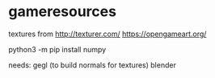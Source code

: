 # gameresources

textures from
http://texturer.com/
https://opengameart.org/

python3 -m pip install numpy

needs: gegl (to build normals for textures)
blender


